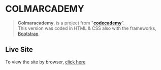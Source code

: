 # COLMARCADEMY

>**Colmaracademy**, is a project from "[**codecademy**](https://www.codecademy.com/learn)".<br />
>This version was coded in HTML & CSS also with the frameworks, [Bootstrap](https://https://reactjs.org/).

## Live Site
To view the site by browser, [click here](http://jammming-reactapp-test.surge.sh/)
